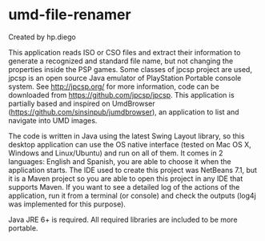 # umd-file-renamer
Created by hp.diego

This application reads ISO or CSO files and extract their information to generate a recognized and standard file name, but not changing the properties inside the PSP games. Some classes of jpcsp project are used, jpcsp is an open source Java emulator of PlayStation Portable console system. See http://jpcsp.org/ for more information, code can be downloaded from https://github.com/jpcsp/jpcsp. This application is partially based and inspired on UmdBrowser (https://github.com/sinsinpub/jumdbrowser), an application to list and navigate into UMD images.

The code is written in Java using the latest Swing Layout library, so this desktop application can use the OS native interface (tested on Mac OS X, Windows and Linux/Ubuntu) and run on all of them. It comes in 2 languages: English and Spanish, you are able to choose it when the application starts. The IDE used to create this project was NetBeans 7.1, but it is a Maven project so you are able to open this project in any IDE that supports Maven. If you want to see a detailed log of the actions of the application, run it from a terminal (or console) and check the outputs (log4j was implemented for this purpose).

Java JRE 6+ is required. All required libraries are included to be more portable.